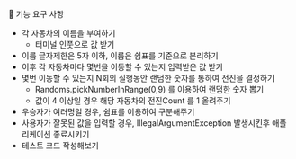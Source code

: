 🚀 기능 요구 사항
* 각 자동차의 이름을 부여하기
  * 터미널 인풋으로 값 받기
* 이름 글자제한은 5자 이하, 이름은 쉼표를 기준으로 분리하기
* 이후 각 자동차마다 몇번을 이동할 수 있는지 입력받은 값 받기
* 몇번 이동할 수 있는지 N회의 실행동안 랜덤한 숫자를 통하여 전진을 결정하기
  * Randoms.pickNumberInRange(0,9) 를 이용하여 랜덤한 숫자 뽑기
  * 값이 4 이상일 경우 해당 자동차의 전진Count 를 1 올려주기
* 우승자가 여러명일 경우, 쉼표를 이용하여 구분해주기
* 사용자가 잘못된 값을 입력할 경우, IllegalArgumentException 발생시킨후 애플리케이션 종료시키기
* 테스트 코드 작성해보기